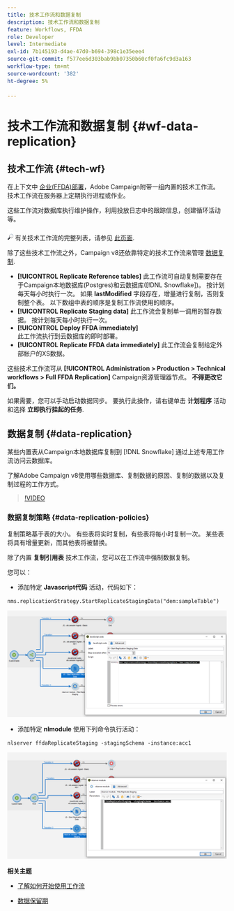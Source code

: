 ```yaml
---
title: 技术工作流和数据复制
description: 技术工作流和数据复制
feature: Workflows, FFDA
role: Developer
level: Intermediate
exl-id: 7b145193-d4ae-47d0-b694-398c1e35eee4
source-git-commit: f577ee6d303bab9bb07350b60cf0fa6fc9d3a163
workflow-type: tm+mt
source-wordcount: '382'
ht-degree: 5%

---
```


# 技术工作流和数据复制 {#wf-data-replication}

## 技术工作流 {#tech-wf}

在上下文中 [企业(FFDA)部署](enterprise-deployment.md)，Adobe Campaign附带一组内置的技术工作流。 技术工作流在服务器上定期执行进程或作业。

这些工作流对数据库执行维护操作，利用投放日志中的跟踪信息，创建循环活动等。

![](../assets/do-not-localize/glass.png) 有关技术工作流的完整列表，请参见 [此页面](https://experienceleague.adobe.com/docs/campaign/automation/workflows/introduction/wf-type/technical-workflows.html).

除了这些技术工作流之外，Campaign v8还依靠特定的技术工作流来管理 [数据复制](#data-replication).

* **[!UICONTROL Replicate Reference tables]**
此工作流可自动复制需要存在于Campaign本地数据库(Postgres)和云数据库([!DNL Snowflake])。 按计划每天每小时执行一次。 如果 **lastModified** 字段存在，增量进行复制，否则复制整个表。 以下数组中表的顺序是复制工作流使用的顺序。
* **[!UICONTROL Replicate Staging data]**
此工作流会复制单一调用的暂存数据。 按计划每天每小时执行一次。
* **[!UICONTROL Deploy FFDA immediately]**\
  此工作流执行到云数据库的即时部署。
* **[!UICONTROL Replicate FFDA data immediately]**
此工作流会复制给定外部帐户的XS数据。

这些技术工作流可从 **[!UICONTROL Administration > Production > Technical workflows > Full FFDA Replication]** Campaign资源管理器节点。 **不得更改它们。**

如果需要，您可以手动启动数据同步。 要执行此操作，请右键单击 **计划程序** 活动和选择 **立即执行挂起的任务**.

## 数据复制 {#data-replication}

某些内置表从Campaign本地数据库复制到 [!DNL Snowflake] 通过上述专用工作流访问云数据库。

了解Adobe Campaign v8使用哪些数据库、复制数据的原因、复制的数据以及复制过程的工作方式。

>[!VIDEO](https://video.tv.adobe.com/v/334460?quality=12)


### 数据复制策略 {#data-replication-policies}

复制策略基于表的大小。 有些表将实时复制，有些表将每小时复制一次。 某些表将具有增量更新，而其他表将被替换。

除了内置 **复制引用表** 技术工作流，您可以在工作流中强制数据复制。

您可以：

* 添加特定 **Javascript代码** 活动，代码如下：

```
nms.replicationStrategy.StartReplicateStagingData("dem:sampleTable")
```

![](assets/jscode.png)


* 添加特定 **nlmodule** 使用下列命令执行活动：

```
nlserver ffdaReplicateStaging -stagingSchema -instance:acc1
```

![](assets/nlmodule.png)


**相关主题**

* [了解如何开始使用工作流](https://experienceleague.adobe.com/docs/campaign/automation/workflows/introduction/build-a-workflow.html?lang=zh-Hans)

* [数据保留期](../dev/datamodel-best-practices.md#data-retention)
